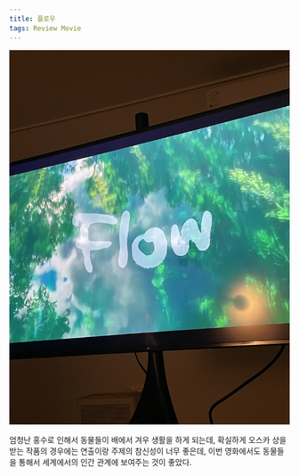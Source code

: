 ```yaml
---
title: 플로우
tags: Review Movie
---
```


![image](/assets/images/영화플로우.jpeg)

엄청난 홍수로 인해서 동물들이 배에서 겨우 생활을 하게 되는데, 확실하게 오스카 상을 받는 작품의 경우에는 연출이랑 주제의 참신성이 너무 좋은데, 이번 영화에서도 동물들을 통해서 세계에서의 인간 관계에 보여주는 것이 좋았다.